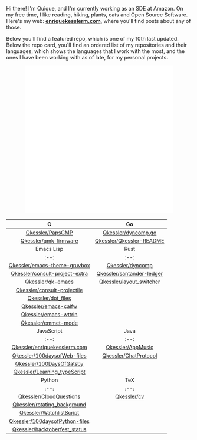 Hi there! I'm Quique, and I'm currently working as an SDE at Amazon. On my free time, I like reading, hiking, plants, cats and Open Source Software. Here's my web: [**enriquekesslerm.com**](https://enriquekesslerm.com), where you'll find posts about any of those.

Below you'll find a featured repo, which is one of my 10th last updated. Below the repo card, you'll find an ordered list of my repositories and their languages, which shows the languages that I work with the most, and the ones I have been working with as of late, for my personal projects.

<div align="center">
    <a href="https://github.com/Qkessler/consult-projectile">
        <img src="src/repo-card.svg" width="400" height="400" alt="Repo card which links to the Repo itself, in Github.">
    </a>
</div>

<div align="center">

|  C  |  Go  |
| :--: | :--: |
| [Qkessler/PapsGMP](https://github.com/Qkessler/PapsGMP) |  [Qkessler/dyncomp.go](https://github.com/Qkessler/dyncomp.go)  |
| [Qkessler/qmk_firmware](https://github.com/Qkessler/qmk_firmware) |  [Qkessler/Qkessler-README](https://github.com/Qkessler/Qkessler-README)  |
|  Emacs Lisp  |  Rust  |
| :--: | :--: |
| [Qkessler/emacs-theme-gruvbox](https://github.com/Qkessler/emacs-theme-gruvbox) |  [Qkessler/dyncomp](https://github.com/Qkessler/dyncomp)  |
| [Qkessler/consult-project-extra](https://github.com/Qkessler/consult-project-extra) |  [Qkessler/santander-ledger](https://github.com/Qkessler/santander-ledger)  |
| [Qkessler/qk-emacs](https://github.com/Qkessler/qk-emacs) |  [Qkessler/layout_switcher](https://github.com/Qkessler/layout_switcher)  |
| [Qkessler/consult-projectile](https://github.com/Qkessler/consult-projectile) |  |
| [Qkessler/dot_files](https://github.com/Qkessler/dot_files) |  |
| [Qkessler/emacs-calfw](https://github.com/Qkessler/emacs-calfw) |  |
| [Qkessler/emacs-wttrin](https://github.com/Qkessler/emacs-wttrin) |  |
| [Qkessler/emmet-mode](https://github.com/Qkessler/emmet-mode) |  |
|  JavaScript  |  Java  |
| :--: | :--: |
| [Qkessler/enriquekesslerm.com](https://github.com/Qkessler/enriquekesslerm.com) |  [Qkessler/AppMusic](https://github.com/Qkessler/AppMusic)  |
| [Qkessler/100daysofWeb-files](https://github.com/Qkessler/100daysofWeb-files) |  [Qkessler/ChatProtocol](https://github.com/Qkessler/ChatProtocol)  |
| [Qkessler/100DaysOfGatsby](https://github.com/Qkessler/100DaysOfGatsby) |  |
| [Qkessler/Learning_typeScript](https://github.com/Qkessler/Learning_typeScript) |  |
|  Python  |  TeX  |
| :--: | :--: |
| [Qkessler/CloudQuestions](https://github.com/Qkessler/CloudQuestions) |  [Qkessler/cv](https://github.com/Qkessler/cv)  |
| [Qkessler/rotating_background](https://github.com/Qkessler/rotating_background) |  |
| [Qkessler/WatchlistScript](https://github.com/Qkessler/WatchlistScript) |  |
| [Qkessler/100daysofPython-files](https://github.com/Qkessler/100daysofPython-files) |  |
| [Qkessler/hacktoberfest_status](https://github.com/Qkessler/hacktoberfest_status) |  |

</div>
